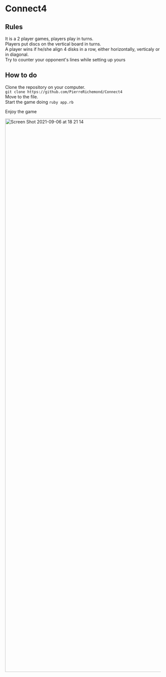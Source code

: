 # Connect4

## Rules
It is a 2 player games, players play in turns.<br>
Players put discs on the vertical board in turns.<br>
A player wins if he/she align 4 disks in a row, either horizontally, verticaly or in diagonal.<br>
Try to counter your opponent's lines while setting up yours<br>

## How to do
Clone the repository on your computer.<br>
```git clone https://github.com/PierreRichemond/Connect4```<br>
Move to the file.<br>
Start the game doing 
```ruby app.rb```

Enjoy the game<br>

<img width="1792" alt="Screen Shot 2021-09-06 at 18 21 14" src="https://github.com/PierreRichemond/Connect4/blob/master/connect4.png">
